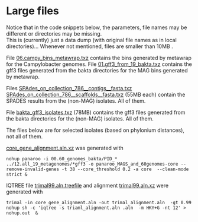 
# Large files 
Notice that in the code snippets below, the parameters, file names may be different or directories may be missing.  
This is (currently) just a data dump (with original file names as in local directories)...
Whenever not mentioned, files are smaller than 10MB . 


File [06.campy_bins_metawrap.txz](06.campy_bins_metawrap.txz) contains the bins generated by metawrap for the Campylobacter genomes.
File [01.gff3_from_19_bakta.txz](01.gff3_from_19_bakta.txz) contains the gff3 files generated from the bakta directories for the MAG bins generated by metawrap.

Files
[SPAdes_on_collection_786__contigs__fasta.txz](SPAdes_on_collection_786__contigs__fasta.txz)
[SPAdes_on_collection_786__scaffolds__fasta.txz](SPAdes_on_collection_786__scaffolds__fasta.txz)
(55MB each) contain the SPADES results from the (non-MAG) isolates. All of them. 

File [bakta_gff3_isolates.txz](bakta_gff3_isolates.txz) (78MB) contains the gff3 files generated from the bakta directories for the (non-MAG) isolates. All of them.

The files below are for selected isolates (based on phylonium distances), not all of them.


[core_gene_alignment.aln.xz](core_gene_alignment.aln.xz) was generated with 
```
nohup panaroo -i 00.60_genomes_bakta/PID_* ../12.all_19_metagenomes/*gff3 -o panaroo_MAGS_and_60genomes-core --remove-invalid-genes -t 38 --core_threshold 0.2 -a core  --clean-mode strict &
```
IQTREE file [trimal99.aln.treefile](trimal99.aln.treefile) and alignment [trimal99.aln.xz](trimal99.aln.xz) were generated with 

```
trimal -in core_gene_alignment.aln -out trimal_alignment.aln  -gt 0.99
nohup sh -c 'iqtree -s triaml_alignment.aln .aln  -m HKY+G -nt 12' > nohup.out  &
```
